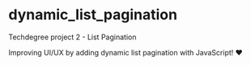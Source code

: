 # dynamic_list_pagination

Techdegree project 2 - List Pagination

Improving UI/UX by adding dynamic list pagination with JavaScript! :heart:
